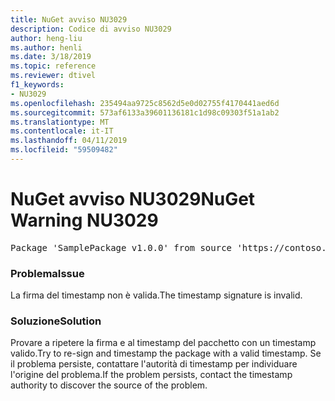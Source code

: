 ```yaml
---
title: NuGet avviso NU3029
description: Codice di avviso NU3029
author: heng-liu
ms.author: henli
ms.date: 3/18/2019
ms.topic: reference
ms.reviewer: dtivel
f1_keywords:
- NU3029
ms.openlocfilehash: 235494aa9725c8562d5e0d02755f4170441aed6d
ms.sourcegitcommit: 573af6133a39601136181c1d98c09303f51a1ab2
ms.translationtype: MT
ms.contentlocale: it-IT
ms.lasthandoff: 04/11/2019
ms.locfileid: "59509482"
---
```

# <a name="nuget-warning-nu3029"></a><span data-ttu-id="d169e-103">NuGet avviso NU3029</span><span class="sxs-lookup"><span data-stu-id="d169e-103">NuGet Warning NU3029</span></span>

<pre>Package 'SamplePackage v1.0.0' from source 'https://contoso.com/index.json': The timestamp signature is invalid.</pre>

### <a name="issue"></a><span data-ttu-id="d169e-104">Problema</span><span class="sxs-lookup"><span data-stu-id="d169e-104">Issue</span></span>

<span data-ttu-id="d169e-105">La firma del timestamp non è valida.</span><span class="sxs-lookup"><span data-stu-id="d169e-105">The timestamp signature is invalid.</span></span>


### <a name="solution"></a><span data-ttu-id="d169e-106">Soluzione</span><span class="sxs-lookup"><span data-stu-id="d169e-106">Solution</span></span>

<span data-ttu-id="d169e-107">Provare a ripetere la firma e al timestamp del pacchetto con un timestamp valido.</span><span class="sxs-lookup"><span data-stu-id="d169e-107">Try to re-sign and timestamp the package with a valid timestamp.</span></span> <span data-ttu-id="d169e-108">Se il problema persiste, contattare l'autorità di timestamp per individuare l'origine del problema.</span><span class="sxs-lookup"><span data-stu-id="d169e-108">If the problem persists, contact the timestamp authority to discover the source of the problem.</span></span>